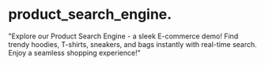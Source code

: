 # product_search_engine.
"Explore our Product Search Engine - a sleek E-commerce demo! Find trendy hoodies, T-shirts, sneakers, and bags instantly with real-time search. Enjoy a seamless shopping experience!"
